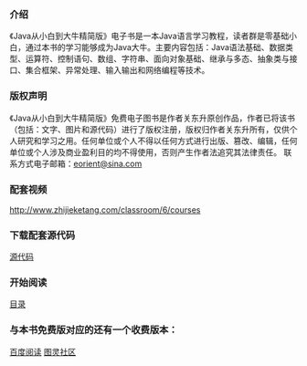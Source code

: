### 介绍
《Java从小白到大牛精简版》电子书是一本Java语言学习教程，读者群是零基础小白，通过本书的学习能够成为Java大牛。主要内容包括：Java语法基础、数据类型、运算符、控制语句、数组、字符串、面向对象基础、继承与多态、抽象类与接口、集合框架、异常处理、输入输出和网络编程等技术。

### 版权声明
《Java从小白到大牛精简版》免费电子图书是作者关东升原创作品，作者已将该书（包括：文字、图片和源代码）进行了版权注册，版权归作者关东升所有，仅供个人研究和学习之用。任何单位或个人不得以任何方式进行出版、篡改、编辑，任何单位或个人涉及商业盈利目的均不得使用，否则产生作者法追究其法律责任。
联系方式电子邮箱：eorient@sina.com

### 配套视频
http://www.zhijieketang.com/classroom/6/courses

### 下载配套源代码
[源代码](./code/)

### 开始阅读
[目录](./ebook/SUMMARY.md)


### 与本书免费版对应的还有一个收费版本：
[百度阅读](https://yuedu.baidu.com/ebook/7c1499987e192279168884868762caaedd33ba00)
[图灵社区](http://www.ituring.com.cn/book/2480)